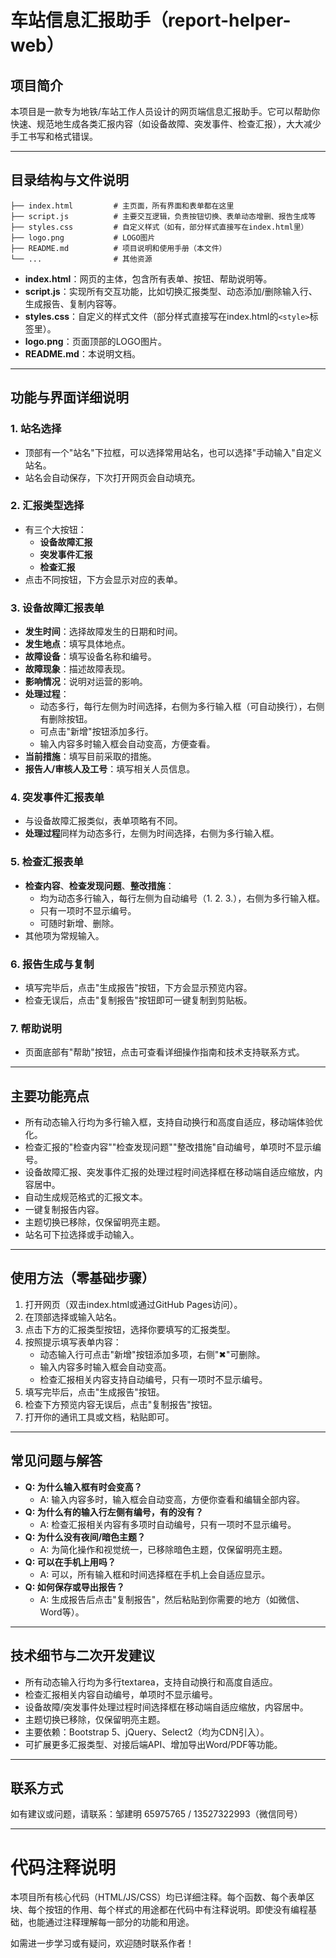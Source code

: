 # 车站信息汇报助手（report-helper-web）

## 项目简介

本项目是一款专为地铁/车站工作人员设计的网页端信息汇报助手。它可以帮助你快速、规范地生成各类汇报内容（如设备故障、突发事件、检查汇报），大大减少手工书写和格式错误。

---

## 目录结构与文件说明

```
├── index.html         # 主页面，所有界面和表单都在这里
├── script.js          # 主要交互逻辑，负责按钮切换、表单动态增删、报告生成等
├── styles.css         # 自定义样式（如有，部分样式直接写在index.html里）
├── logo.png           # LOGO图片
├── README.md          # 项目说明和使用手册（本文件）
└── ...                # 其他资源
```

- **index.html**：网页的主体，包含所有表单、按钮、帮助说明等。
- **script.js**：实现所有交互功能，比如切换汇报类型、动态添加/删除输入行、生成报告、复制内容等。
- **styles.css**：自定义的样式文件（部分样式直接写在index.html的`<style>`标签里）。
- **logo.png**：页面顶部的LOGO图片。
- **README.md**：本说明文档。

---

## 功能与界面详细说明

### 1. 站名选择
- 顶部有一个"站名"下拉框，可以选择常用站名，也可以选择"手动输入"自定义站名。
- 站名会自动保存，下次打开网页会自动填充。

### 2. 汇报类型选择
- 有三个大按钮：
  - **设备故障汇报**
  - **突发事件汇报**
  - **检查汇报**
- 点击不同按钮，下方会显示对应的表单。

### 3. 设备故障汇报表单
- **发生时间**：选择故障发生的日期和时间。
- **发生地点**：填写具体地点。
- **故障设备**：填写设备名称和编号。
- **故障现象**：描述故障表现。
- **影响情况**：说明对运营的影响。
- **处理过程**：
  - 动态多行，每行左侧为时间选择，右侧为多行输入框（可自动换行），右侧有删除按钮。
  - 可点击"新增"按钮添加多行。
  - 输入内容多时输入框会自动变高，方便查看。
- **当前措施**：填写目前采取的措施。
- **报告人/审核人及工号**：填写相关人员信息。

### 4. 突发事件汇报表单
- 与设备故障汇报类似，表单项略有不同。
- **处理过程**同样为动态多行，左侧为时间选择，右侧为多行输入框。

### 5. 检查汇报表单
- **检查内容**、**检查发现问题**、**整改措施**：
  - 均为动态多行输入，每行左侧为自动编号（1. 2. 3.），右侧为多行输入框。
  - 只有一项时不显示编号。
  - 可随时新增、删除。
- 其他项为常规输入。

### 6. 报告生成与复制
- 填写完毕后，点击"生成报告"按钮，下方会显示预览内容。
- 检查无误后，点击"复制报告"按钮即可一键复制到剪贴板。

### 7. 帮助说明
- 页面底部有"帮助"按钮，点击可查看详细操作指南和技术支持联系方式。

---

## 主要功能亮点
- 所有动态输入行均为多行输入框，支持自动换行和高度自适应，移动端体验优化。
- 检查汇报的"检查内容""检查发现问题""整改措施"自动编号，单项时不显示编号。
- 设备故障汇报、突发事件汇报的处理过程时间选择框在移动端自适应缩放，内容居中。
- 自动生成规范格式的汇报文本。
- 一键复制报告内容。
- 主题切换已移除，仅保留明亮主题。
- 站名可下拉选择或手动输入。

---

## 使用方法（零基础步骤）
1. 打开网页（双击index.html或通过GitHub Pages访问）。
2. 在顶部选择或输入站名。
3. 点击下方的汇报类型按钮，选择你要填写的汇报类型。
4. 按照提示填写表单内容：
   - 动态输入行可点击"新增"按钮添加多项，右侧"✖"可删除。
   - 输入内容多时输入框会自动变高。
   - 检查汇报相关内容支持自动编号，只有一项时不显示编号。
5. 填写完毕后，点击"生成报告"按钮。
6. 检查下方预览内容无误后，点击"复制报告"按钮。
7. 打开你的通讯工具或文档，粘贴即可。

---

## 常见问题与解答
- **Q: 为什么输入框有时会变高？**
  - A: 输入内容多时，输入框会自动变高，方便你查看和编辑全部内容。
- **Q: 为什么有的输入行左侧有编号，有的没有？**
  - A: 检查汇报相关内容有多项时自动编号，只有一项时不显示编号。
- **Q: 为什么没有夜间/暗色主题？**
  - A: 为简化操作和视觉统一，已移除暗色主题，仅保留明亮主题。
- **Q: 可以在手机上用吗？**
  - A: 可以，所有输入框和时间选择框在手机上会自适应显示。
- **Q: 如何保存或导出报告？**
  - A: 生成报告后点击"复制报告"，然后粘贴到你需要的地方（如微信、Word等）。

---

## 技术细节与二次开发建议
- 所有动态输入行均为多行textarea，支持自动换行和高度自适应。
- 检查汇报相关内容自动编号，单项时不显示编号。
- 设备故障/突发事件处理过程时间选择框在移动端自适应缩放，内容居中。
- 主题切换已移除，仅保留明亮主题。
- 主要依赖：Bootstrap 5、jQuery、Select2（均为CDN引入）。
- 可扩展更多汇报类型、对接后端API、增加导出Word/PDF等功能。

---

## 联系方式
如有建议或问题，请联系：邹建明 65975765 / 13527322993（微信同号）

---

# 代码注释说明

本项目所有核心代码（HTML/JS/CSS）均已详细注释。每个函数、每个表单区块、每个按钮的作用、每个样式的用途都在代码中有注释说明。即使没有编程基础，也能通过注释理解每一部分的功能和用途。

如需进一步学习或有疑问，欢迎随时联系作者！ 